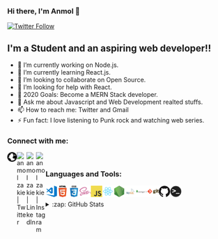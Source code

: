 ### Hi there, I'm Anmol 👋

[![Twitter Follow](https://img.shields.io/twitter/follow/Anmolzuck?color=1DA1F2&logo=twitter&style=for-the-badge)](https://twitter.com/intent/follow?original_referer=https%3A%2F%2Fgithub.com%2FAnmolzuck&screen_name=Anmolzuck)

## I'm a Student and an aspiring web developer!!

- 🔭 I’m currently working on Node.js.
- 🌱 I’m currently learning React.js.
- 👯 I’m looking to collaborate on Open Source.
- 🤔 I’m looking for help with React.
- 🥅 2020 Goals: Become a MERN Stack developer.
- 💬 Ask me about Javascript and Web Development realted stuffs. 
- 📫 How to reach me: Twitter and Gmail
- ⚡ Fun fact:  I love listening to Punk rock and watching web series.

### Connect with me:

[<img align="left" alt="anmol zakie" width="22px" src="https://raw.githubusercontent.com/iconic/open-iconic/master/svg/globe.svg" />][website]
[<img align="left" alt="anmol zakie | Twitter" width="22px" src="https://cdn.jsdelivr.net/npm/simple-icons@v3/icons/twitter.svg" />][twitter]
[<img align="left" alt="anmol zakie | LinkedIn" width="22px" src="https://cdn.jsdelivr.net/npm/simple-icons@v3/icons/linkedin.svg" />][linkedin]
[<img align="left" alt="anmol zakie | Instagram" width="22px" src="https://cdn.jsdelivr.net/npm/simple-icons@v3/icons/instagram.svg" />][instagram]

<br />

### Languages and Tools:

<img align="left" alt="Visual Studio Code" width="26px" src="https://raw.githubusercontent.com/github/explore/80688e429a7d4ef2fca1e82350fe8e3517d3494d/topics/visual-studio-code/visual-studio-code.png" />
<img align="left" alt="HTML5" width="26px" src="https://raw.githubusercontent.com/github/explore/80688e429a7d4ef2fca1e82350fe8e3517d3494d/topics/html/html.png" />
<img align="left" alt="CSS3" width="26px" src="https://raw.githubusercontent.com/github/explore/80688e429a7d4ef2fca1e82350fe8e3517d3494d/topics/css/css.png" />
<img align="left" alt="Sass" width="26px" src="https://raw.githubusercontent.com/github/explore/80688e429a7d4ef2fca1e82350fe8e3517d3494d/topics/sass/sass.png" />
<img align="left" alt="JavaScript" width="26px" src="https://raw.githubusercontent.com/github/explore/80688e429a7d4ef2fca1e82350fe8e3517d3494d/topics/javascript/javascript.png" />
<img align="left" alt="React" width="26px" src="https://raw.githubusercontent.com/github/explore/80688e429a7d4ef2fca1e82350fe8e3517d3494d/topics/react/react.png" />
<!--<img align="left" alt="GraphQL" width="26px" src="https://raw.githubusercontent.com/github/explore/80688e429a7d4ef2fca1e82350fe8e3517d3494d/topics/graphql/graphql.png" />-->
<img align="left" alt="Node.js" width="26px" src="https://raw.githubusercontent.com/github/explore/80688e429a7d4ef2fca1e82350fe8e3517d3494d/topics/nodejs/nodejs.png" />
<!--<img align="left" alt="Deno" width="26px" src="https://raw.githubusercontent.com/github/explore/361e2821e2dea67711cde99c9c40ed357061cf27/topics/deno/deno.png" />-->
<!--<img align="left" alt="SQL" width="26px" src="https://raw.githubusercontent.com/github/explore/80688e429a7d4ef2fca1e82350fe8e3517d3494d/topics/sql/sql.png" />-->
<img align="left" alt="MySQL" width="26px" src="https://raw.githubusercontent.com/github/explore/80688e429a7d4ef2fca1e82350fe8e3517d3494d/topics/mysql/mysql.png" />
<img align="left" alt="MongoDB" width="26px" src="https://raw.githubusercontent.com/github/explore/80688e429a7d4ef2fca1e82350fe8e3517d3494d/topics/mongodb/mongodb.png" />
<img align="left" alt="Git" width="26px" src="https://raw.githubusercontent.com/github/explore/80688e429a7d4ef2fca1e82350fe8e3517d3494d/topics/git/git.png" />
<img align="left" alt="GitHub" width="26px" src="https://raw.githubusercontent.com/github/explore/78df643247d429f6cc873026c0622819ad797942/topics/github/github.png" />
<img align="left" alt="Terminal" width="26px" src="https://raw.githubusercontent.com/github/explore/80688e429a7d4ef2fca1e82350fe8e3517d3494d/topics/terminal/terminal.png" />

<br />
<br />

<details>
  <summary>:zap: GitHub Stats</summary>

  <img align="left" alt="Anmol zuck's GitHub Stats" src="https://github-readme-stats.codestackr.vercel.app/api?username=Anmolzuck&show_icons=true&hide_border=true" />

</details>

[website]: https://github.com/Anmolzuck
[twitter]: https://twitter.com/Anmolzuck
[instagram]: https://instagram.com/#
[linkedin]: https://linkedin.com/in/#



